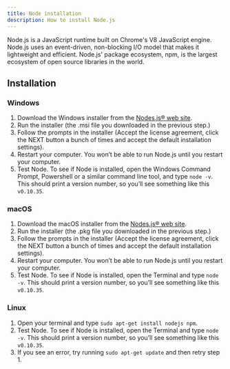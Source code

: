 ```yaml
---
title: Node installation
description: How to install Node.js
---
```


Node.js is a JavaScript runtime built on Chrome's V8 JavaScript engine. Node.js uses an event-driven, non-blocking I/O model that makes it lightweight and efficient. Node.js' package ecosystem, npm, is the largest ecosystem of open source libraries in the world.

## Installation

### Windows

1. Download the Windows installer from the <a href="https://nodejs.org/en/download/" target="_blank">Nodes.js® web site</a>.
2. Run the installer (the .msi file you downloaded in the previous step.)
3. Follow the prompts in the installer (Accept the license agreement, click the NEXT button a bunch of times and accept the default installation settings).
4. Restart your computer. You won’t be able to run Node.js until you restart your computer.
5. Test Node. To see if Node is installed, open the Windows Command Prompt, Powershell or a similar command line tool, and type `node -v`. This should print a version number, so you’ll see something like this `v0.10.35`.

### macOS

1. Download the macOS installer from the <a href="https://nodejs.org/en/download/" target="_blank">Nodes.js® web site</a>.
2. Run the installer (the .pkg file you downloaded in the previous step.)
3. Follow the prompts in the installer (Accept the license agreement, click the NEXT button a bunch of times and accept the default installation settings).
4. Restart your computer. You won’t be able to run Node.js until you restart your computer.
5. Test Node. To see if Node is installed, open the Terminal and type `node -v`. This should print a version number, so you’ll see something like this `v0.10.35`.

### Linux

1. Open your terminal and type `sudo apt-get install nodejs npm`.
2. Test Node. To see if Node is installed, open the Terminal and type `node -v`. This should print a version number, so you’ll see something like this `v0.10.35`.
3. If you see an error, try running `sudo apt-get update` and then retry step 1.
